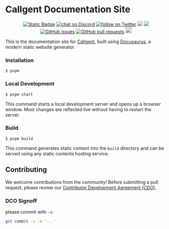 # Callgent Documentation Site

<p align="center">
    <a href="https://callgent.com" target="_blank">
        <img alt="Static Badge" src="https://img.shields.io/badge/COM-COM?logo=COM&logoColor=%20%23f5f5f5&label=Callgent&labelColor=%20%23155EEF&color=%23EAECF0"></a>
    <a href="https://discord.gg/V9HKBukSRp" target="_blank">
        <img src="https://img.shields.io/discord/1215998670265127102?logo=discord"
            alt="chat on Discord"></a>
    <a href="https://twitter.com/intent/follow?screen_name=callgent_com" target="_blank">
        <img src="https://img.shields.io/twitter/follow/callgent_com?style=social&logo=X"
            alt="follow on Twitter"></a>
<a href="https://app.snyk.io/test/github/Callgent/callgent-docs" alt="FOSSA Status"><img src="https://snyk.io/test/github/Callgent/callgent-docs/badge.svg"/></a>
<a href="https://app.fossa.com/projects/git%2Bgithub.com%2FCallgent%2Fcallgent-docs?ref=badge_shield&issueType=license" alt="FOSSA Status"><img src="https://app.fossa.com/api/projects/git%2Bgithub.com%2FCallgent%2Fcallgent-docs.svg?type=shield&issueType=license"/></a>
<a href="https://github.com/Callgent/callgent-docs/issues">
<img src="https://img.shields.io/github/issues/Callgent/callgent-docs.svg" alt="GitHub issues" /></a>
<a href="https://github.com/Callgent/callgent-docs/pulls">
<img src="https://img.shields.io/github/issues-pr/Callgent/callgent-docs.svg" alt="GitHub pull requests" /></a>
<img src="https://img.shields.io/badge/PRs-welcome-brightgreen.svg?style=flat-square" height="20px">
</p>

This is the documentation site for [Callgent](https://docs.callgent.com), built using [Docusaurus](https://docusaurus.io/), a modern static website generator.

### Installation

```shell
$ pnpm
```

### Local Development

```shell
$ pnpm start
```

This command starts a local development server and opens up a browser window. Most changes are reflected live without having to restart the server.

### Build

```shell
$ pnpm build
```

This command generates static content into the `build` directory and can be served using any static contents hosting service.

## Contributing

We welcome contributions from the community! Before submitting a pull request, please review our [Contributor Development Agreement (CDO)](CONTRIBUTING.md).

### DCO Signoff

please commit with `-s`:

```bash
git commit -s -m '...'
```
